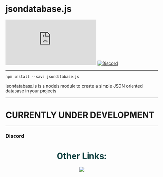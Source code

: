 # jsondatabase.js

[![License](https://img.shields.io/github/license/VironLab/jsondatabase.js)](LICENSE.txt)
[![Discord](https://img.shields.io/discord/785956343407181824.svg)](https://discord.gg/wvcX92VyEH)

---

`npm install --save jsondatabase.js`

jsondatabase.js is a nodejs module to create a simple JSON oriented database in your projects

---

# CURRENTLY UNDER DEVELOPMENT

---

### Discord

<div align="center">
    <h1 style="color:#154444">Other Links:</h1>
    <a style="color:#00ff00" target="_blank" href="https://discord.gg/wvcX92VyEH"><img src="https://img.shields.io/discord/785956343407181824?label=vironlab.eu%20Discord&logo=Discord&logoColor=%23ffffff&style=flat-square"></img></a>
</div>
